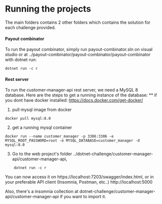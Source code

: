 # Running the projects

The main folders contains 2 other folders which contains the solution for each challenge provided.


#### Payout combinator

To run the payout combinator, simply run payout-combinator.sln on visual studio or at ../payout-combinator/payout-combinator/payout-combinator with dotnet run:
```` 
dotnet run -c r 
````

#### Rest server

To run the customer-manager-api rest server, we need a MySQL 8 database. Here are the steps to get a running instance of the database:
** if you dont have docker installed: https://docs.docker.com/get-docker/

1. pull mysql image from docker
````
docker pull mysql:8.0
````
2. get a running mysql container
````
docker run --name customer_manager -p 3306:3306 -e MYSQL_ROOT_PASSWORD=root -e MYSQL_DATABASE=customer_manager -d mysql:8.0
````

3. Go to the web project's folder ../dotnet-challenge/customer-manager-api/customer-manager-api, 
````
    dotnet run -c r
````

You can now access it on https://localhost:7203/swagger/index.html, or in your preferable API client (Insomnia, Postman, etc..)  http://localhost:5000

Also, there's a insomnia collection at dotnet-challenge/customer-manager-api/customer-manager-api if you want to import it.


